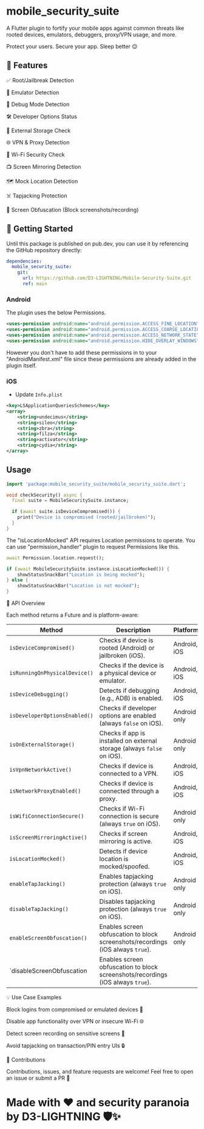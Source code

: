 # mobile_security_suite

A Flutter plugin to fortify your mobile apps against common threats like rooted devices, emulators, debuggers, proxy/VPN usage, and more.

Protect your users. Secure your app. Sleep better 😌

## 🌟 Features

✅ Root/Jailbreak Detection

📱 Emulator Detection

🐞 Debug Mode Detection

🛠️ Developer Options Status

💽 External Storage Check

🌐 VPN & Proxy Detection

📶 Wi-Fi Security Check

📺 Screen Mirroring Detection

🗺️ Mock Location Detection

☠️ Tapjacking Protection

🚫 Screen Obfuscation (Block screenshots/recording)

## 🚀 Getting Started

Until this package is published on pub.dev, you can use it by referencing the GitHub repository directly:

``` yaml
dependencies:
  mobile_security_suite:
    git:
      url: https://github.com/D3-LIGHTNING/Mobile-Security-Suite.git
      ref: main    
```

### Android

The plugin uses the below Permissions. 

```xml
<uses-permission android:name="android.permission.ACCESS_FINE_LOCATION"/>
<uses-permission android:name="android.permission.ACCESS_COARSE_LOCATION" />
<uses-permission android:name="android.permission.ACCESS_NETWORK_STATE" />
<uses-permission android:name="android.permission.HIDE_OVERLAY_WINDOWS" />
```    

However you don't have to add these permissions in to your "AndroidManifest.xml" file since these permissions are already added in the plugin itself.

### iOS

- Update `Info.plist`

```xml
<key>LSApplicationQueriesSchemes</key>
<array>
    <string>undecimus</string>
    <string>sileo</string>
    <string>zbra</string>
    <string>filza</string>
    <string>activator</string>
    <string>cydia</string>
</array>
```

## Usage

``` dart
import 'package:mobile_security_suite/mobile_security_suite.dart';

void checkSecurity() async {
  final suite = MobileSecuritySuite.instance;

  if (await suite.isDeviceCompromised()) {
    print("Device is compromised (rooted/jailbroken)");
  }
}
```

The "isLocationMocked" API requires Location permissions to operate. You can use "permission_handler" plugin to request Permissions like this.

``` dart
await Permission.location.request();

if (await MobileSecuritySuite.instance.isLocationMocked()) {
    showStatusSnackBar("Location is being mocked");
} else {
    showStatusSnackBar("Location is not mocked");
}
```

📘 API Overview

Each method returns a Future<bool> and is platform-aware:

| Method                        | Description                                                                     | Platforms    | Returns                                |
| ----------------------------- | ------------------------------------------------------------------------------- | ------------ | -------------------------------------- |
| `isDeviceCompromised()`       | Checks if device is rooted (Android) or jailbroken (iOS).                       | Android, iOS | `Future<bool>` (`true` if compromised) |
| `isRunningOnPhysicalDevice()` | Checks if the device is a physical device or emulator.                          | Android, iOS | `Future<bool>` (`true` if physical)    |
| `isDeviceDebugging()`         | Detects if debugging (e.g., ADB) is enabled.                                    | Android, iOS | `Future<bool>`                         |
| `isDeveloperOptionsEnabled()` | Checks if developer options are enabled (always `false` on iOS).                | Android only | `Future<bool>`                         |
| `isOnExternalStorage()`       | Checks if app is installed on external storage (always `false` on iOS).         | Android only | `Future<bool>`                         |
| `isVpnNetworkActive()`        | Checks if device is connected to a VPN.                                         | Android, iOS | `Future<bool>`                         |
| `isNetworkProxyEnabled()`     | Checks if device is connected through a proxy.                                  | Android, iOS | `Future<bool>`                         |
| `isWifiConnectionSecure()`    | Checks if Wi-Fi connection is secure (always `true` on iOS).                    | Android only | `Future<bool>`                         |
| `isScreenMirroringActive()`   | Checks if screen mirroring is active.                                           | Android, iOS | `Future<bool>`                         |
| `isLocationMocked()`          | Detects if device location is mocked/spoofed.                                   | Android, iOS | `Future<bool>`                         |
| `enableTapJacking()`          | Enables tapjacking protection (always `true` on iOS).                           | Android only | `Future<bool>`                         |
| `disableTapJacking()`         | Disables tapjacking protection (always `true` on iOS).                          | Android only | `Future<bool>`                         |
| `enableScreenObfuscation()`   | Enables screen obfuscation to block screenshots/recordings (iOS always `true`). | Android only | `Future<bool>`                         |
| \`disableScreenObfuscation    |  Enables screen obfuscation to block screenshots/recordings (iOS always `true`).                                                                              |              |                                        |


💡 Use Case Examples

Block logins from compromised or emulated devices 🧪

Disable app functionality over VPN or insecure Wi-Fi 🌐

Detect screen recording on sensitive screens 🎥

Avoid tapjacking on transaction/PIN entry UIs 🔒

🤝 Contributions

Contributions, issues, and feature requests are welcome! Feel free to open an issue or submit a PR 💌

# Made with ❤️ and security paranoia by D3-LIGHTNING 🛡️✨

